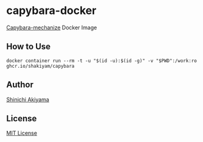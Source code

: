 capybara-docker
===============

[Capybara-mechanize](https://github.com/jeroenvandijk/capybara-mechanize) Docker Image

How to Use
----------

```console
docker container run --rm -t -u "$(id -u):$(id -g)" -v "$PWD":/work:ro ghcr.io/shakiyam/capybara
```

Author
------

[Shinichi Akiyama](https://github.com/shakiyam)

License
-------

[MIT License](https://opensource.org/licenses/MIT)
